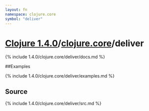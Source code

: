 ```yaml
---
layout: fn
namespace: clojure.core
symbol: "deliver"
---
```


# [Clojure 1.4.0](../../)/[clojure.core](../)/deliver

{% include 1.4.0/clojure.core/deliver/docs.md %}

##Examples

{% include 1.4.0/clojure.core/deliver/examples.md %}
## Source
{% include 1.4.0/clojure.core/deliver/src.md %}

